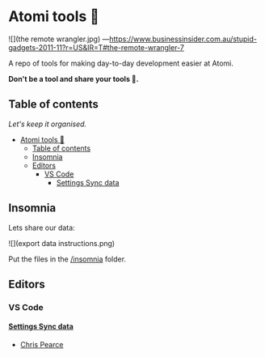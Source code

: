 # Atomi tools 🔩

![](the remote wrangler.jpg)
—<https://www.businessinsider.com.au/stupid-gadgets-2011-11?r=US&IR=T#the-remote-wrangler-7>

A repo of tools for making day-to-day development easier at Atomi.

**Don't be a tool and share your tools 👅.**

## Table of contents

_Let's keep it organised._

* [Atomi tools 🔩](#atomi-tools-%F0%9F%94%A9)
  * [Table of contents](#table-of-contents)
  * [Insomnia](#insomnia)
  * [Editors](#editors)
    * [VS Code](#vs-code)
      * [Settings Sync data](#settings-sync-data)

## Insomnia

Lets share our data:

![](export data instructions.png)

Put the files in the [/insomnia](insomnia) folder.

## Editors

### VS Code

#### [Settings Sync data](https://marketplace.visualstudio.com/items?itemName=Shan.code-settings-sync)

* [Chris Pearce](https://gist.github.com/chris-pearce/fe13265f7f1e0411281e8cfe60ca9c67)
